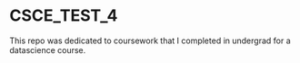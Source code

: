 # CSCE_TEST_4

This repo was dedicated to coursework that I completed in undergrad for a datascience course.
